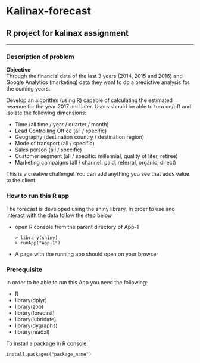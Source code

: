 # Kalinax-forecast
## R project for kalinax assignment
---------------------------------

### Description of problem
	
**Objective**	
Through the financial data of the last 3 years (2014, 2015 and 2016) and Google Analytics (marketing) data they want to do a predictive analysis for the coming years.	
	
Develop an algorithm (using R) capable of calculating the estimated revenue for the year 2017 and later.
Users should be able to turn on/off and isolate the following dimensions: 
- Time (all time / year / quarter / month)
-  Lead Controlling Office (all / specific)
- Geography (destination country / destination region)
- Mode of transport (all / specific)
- Sales person (all / specific)
- Customer segment (all / specific: millennial, quality of lifer, retiree)
- Marketing campaigns (all / channel: paid, referral, organic, direct) 
	
This is a creative challenge! You can add anything you see that adds value to the client.	

### How to run this R app

The forecast is developed using the shiny library. In order to use and interact with the data follow the step below 

- open R console from the parent directory of App-1  
	```
	> library(shiny)
	> runApp("App-1")
	```
- A page with the running app should open on your browser 

### Prerequisite

In order to be able to run this App you need the following:
- R 
- library(dplyr)
- library(zoo)
- library(forecast)
- library(lubridate)
- library(dygraphs)
- library(readxl)

To install a package in R console: 
```
install.packages("package_name")
```
